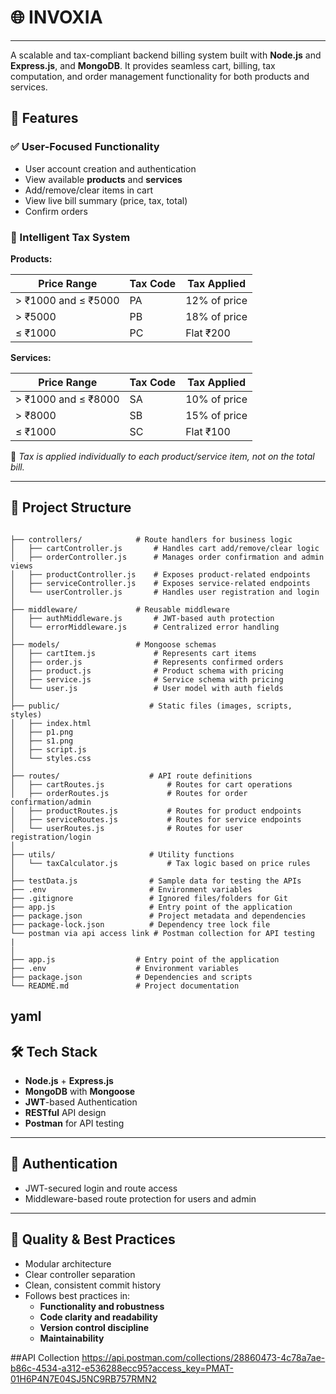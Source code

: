 # 🌐 INVOXIA
---
A scalable and tax-compliant backend billing system built with **Node.js** and **Express.js**, and **MongoDB**. It provides seamless cart, billing, tax computation, and order management functionality for both products and services.

## 🔧 Features

### ✅ User-Focused Functionality
- User account creation and authentication
- View available **products** and **services**
- Add/remove/clear items in cart
- View live bill summary (price, tax, total)
- Confirm orders

### 🧾 Intelligent Tax System

**Products:**

| Price Range              | Tax Code | Tax Applied   |
|--------------------------|----------|---------------|
| > ₹1000 and ≤ ₹5000      | PA       | 12% of price  |
| > ₹5000                  | PB       | 18% of price  |
| ≤ ₹1000                  | PC       | Flat ₹200     |

**Services:**

| Price Range              | Tax Code | Tax Applied   |
|--------------------------|----------|---------------|
| > ₹1000 and ≤ ₹8000      | SA       | 10% of price  |
| > ₹8000                  | SB       | 15% of price  |
| ≤ ₹1000                  | SC       | Flat ₹100     |

🧠 _Tax is applied individually to each product/service item, not on the total bill._

---

## 📁 Project Structure

```

├── controllers/            # Route handlers for business logic
│   ├── cartController.js       # Handles cart add/remove/clear logic
│   ├── orderController.js      # Manages order confirmation and admin views
│   ├── productController.js    # Exposes product-related endpoints
│   ├── serviceController.js    # Exposes service-related endpoints
│   └── userController.js       # Handles user registration and login
│
├── middleware/             # Reusable middleware
│   ├── authMiddleware.js       # JWT-based auth protection
│   └── errorMiddleware.js      # Centralized error handling
│
├── models/                 # Mongoose schemas
│   ├── cartItem.js             # Represents cart items
│   ├── order.js                # Represents confirmed orders
│   ├── product.js              # Product schema with pricing
│   ├── service.js              # Service schema with pricing
│   └── user.js                 # User model with auth fields
│
├── public/                    # Static files (images, scripts, styles)
│   ├── index.html
│   ├── p1.png
│   ├── s1.png
│   ├── script.js
│   └── styles.css
│
├── routes/                    # API route definitions
│   ├── cartRoutes.js              # Routes for cart operations
│   ├── orderRoutes.js             # Routes for order confirmation/admin
│   ├── productRoutes.js           # Routes for product endpoints
│   ├── serviceRoutes.js           # Routes for service endpoints
│   └── userRoutes.js              # Routes for user registration/login
│
├── utils/                     # Utility functions
│   └── taxCalculator.js           # Tax logic based on price rules
│
├── testData.js                # Sample data for testing the APIs
├── .env                       # Environment variables
├── .gitignore                 # Ignored files/folders for Git
├── app.js                     # Entry point of the application
├── package.json               # Project metadata and dependencies
├── package-lock.json          # Dependency tree lock file
└── postman via api access link # Postman collection for API testing
|
│
├── app.js                  # Entry point of the application
├── .env                    # Environment variables
├── package.json            # Dependencies and scripts
└── README.md               # Project documentation

```


yaml
---

## 🛠️ Tech Stack

- **Node.js** + **Express.js**
- **MongoDB** with **Mongoose**
- **JWT**-based Authentication
- **RESTful** API design
- **Postman** for API testing

---

## 🔐 Authentication

- JWT-secured login and route access
- Middleware-based route protection for users and admin

---

## 🧪 Quality & Best Practices

- Modular architecture
- Clear controller separation
- Clean, consistent commit history
- Follows best practices in:
  - **Functionality and robustness**
  - **Code clarity and readability**
  - **Version control discipline**
  - **Maintainability**
 
##API Collection
https://api.postman.com/collections/28860473-4c78a7ae-b86c-4534-a312-e536288ecc95?access_key=PMAT-01H6P4N7E04SJ5NC9RB757RMN2
